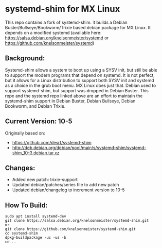 # systemd-shim for MX Linux
This repo contains a fork of systemd-shim.  It builds a Debian Buster/Bullseye/Bookworm/Trixie based debian package for MX Linux.
It depends on a modified systemd (available here: https://salsa.debian.org/knelsonmeister/systemd or https://github.com/knelsonmeister/systemd)

## Background:
Systemd-shim allows a system to boot up using a SYSV init, but still be able to support the modern programs that depend on systemd.  It is not perfect, but it allows for a Linux distribution to support both SYSV init and systemd as a choice in the grub boot menu.  MX Linux does just that.
Debian used to support systemd-shim, but support was dropped in Debian Buster.  This repo and the systemd repo linked above are an effort to maintain the systemd-shim support in Debian Buster, Debian Bullseye, Debian Bookworm, and Debian Trixie.

## Current Version: 10-5
Originally based on:
- https://github.com/desrt/systemd-shim
- http://deb.debian.org/debian/pool/main/s/systemd-shim/systemd-shim_10-3.debian.tar.xz

## Changes:
  - Added new patch: trixie-support
  - Updated debian/patches/series file to add new patch
  - Updated debian/changelog to increment version to 10-5

## How To Build:
```
sudo apt install systemd-dev
git clone https://salsa.debian.org/knelsonmeister/systemd-shim.git
or
git clone https://github.com/knelsonmeister/systemd-shim.git
cd systemd-shim
dpkg-buildpackage -uc -us -b
cd ..
```
